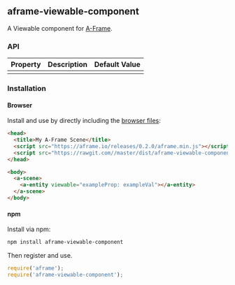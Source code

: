 ## aframe-viewable-component

A Viewable component for [A-Frame](https://aframe.io).

### API

| Property | Description | Default Value |
| -------- | ----------- | ------------- |
|          |             |               |

### Installation

#### Browser

Install and use by directly including the [browser files](dist):

```html
<head>
  <title>My A-Frame Scene</title>
  <script src="https://aframe.io/releases/0.2.0/aframe.min.js"></script>
  <script src="https://rawgit.com//master/dist/aframe-viewable-component.min.js"></script>
</head>

<body>
  <a-scene>
    <a-entity viewable="exampleProp: exampleVal"></a-entity>
  </a-scene>
</body>
```

#### npm

Install via npm:

```bash
npm install aframe-viewable-component
```

Then register and use.

```js
require('aframe');
require('aframe-viewable-component');
```
